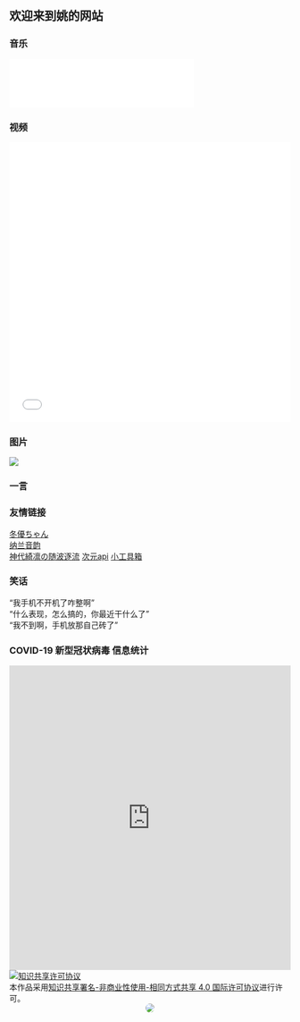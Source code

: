 ## 欢迎来到姚的网站

<style>
        html:not([stylus-iframe]) body {
		background-image: none !important
	}
	html:not([stylus-iframe]) body:before {
		content: "";
		position: fixed;
		top: 0;
		right: 0;
		bottom: 0;
		left: 0;
		z-index: -100;
		background-image: url(https://res.lolicon.app/bilibili/bg.png);
		background-position: center bottom;
		background-size: cover;
		background-attachment: fixed;
		background-repeat: no-repeat;
	}
	@media screen and (max-width: 1650px) {
		html:not([stylus-iframe]) body:before {
			background-image: url(https://res.lolicon.app/bilibili/bg_small.png);
		}
	}
	.footer-wrp,
	.international-footer {
		background-color: transparent !important;
	}
</style>

### 音乐
<iframe frameborder="no" border="0" marginwidth="0" marginheight="0" width=330 height=86 src="//music.163.com/outchain/player?type=2&id=2051317320&auto=0&height=66"></iframe>

### 视频
<iframe src="//player.bilibili.com/player.html?aid=80433022&bvid=BV1GJ411x7h7&cid=137649199&page=1" scrolling="no" border="0" frameborder="no" framespacing="0" allowfullscreen="true" width="100%" height="500"> </iframe>

### 图片
<img src="https://t.mwm.moe/pc">
<div id="image-container"></div>

<script>
    // API请求URL
    const apiUrl = 'https://api.lolicon.app/setu/v2?excludeAI=true';

    // 使用fetch请求API数据
    fetch(apiUrl)
      .then(response => response.json())
      .then(data => {
        // 从返回值中提取图片地址
        const imageUrl = data.data[0].urls.original;

        // 创建一个img标签来显示图片
        const imgTag = document.createElement('img');
        imgTag.src = imageUrl;

        // 将img标签添加到页面中的image-container div中
        const imageContainer = document.getElementById('image-container');
        imageContainer.appendChild(imgTag);
      })
      .catch(error => console.error('发生错误：', error));
  </script>

### 一言
<span id="jinrishici-sentence"></span>
<script src="https://sdk.jinrishici.com/v2/browser/jinrishici.js" charset="utf-8"></script>  

### 友情链接  
[冬優ちゃん](https://fuibafuyu.net/)  
[纳兰音韵](https://nalanyinyun.top/)  
[神代綺凛の随波逐流](https://moe.best/) 
[次元api](https://t.mwm.moe/) 
[小工具箱](https://lolicon.dev/) 

### 笑话
“我手机不开机了咋整啊”  
“什么表现，怎么搞的，你最近干什么了”  
“我不到啊，手机放那自己砖了”    

### COVID-19 新型冠状病毒 信息统计
<iframe src="https://cn.bing.com/covidans/widget?&setlang=zh-CN&lcid=/TaiWan&mt=Map" height="545" frameborder="no" scrolling="no" border="0" width="100%"> </iframe>   
<a rel="license" href="http://creativecommons.org/licenses/by-nc-sa/4.0/"><img alt="知识共享许可协议" style="border-width:0" src="https://i.creativecommons.org/l/by-nc-sa/4.0/88x31.png" /></a><br />本作品采用<a rel="license" href="http://creativecommons.org/licenses/by-nc-sa/4.0/">知识共享署名-非商业性使用-相同方式共享 4.0 国际许可协议</a>进行许可。

<div align="center"><img style="border-radius: 8px" src="https://api.puresys.net"></div>
